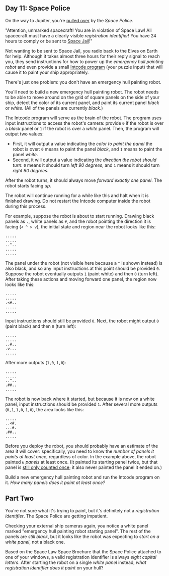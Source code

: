 Day 11: Space Police
--------------------

On the way to Jupiter, you're [pulled over](https://www.youtube.com/watch?v=KwY28rpyKDE) by the *Space Police*.


"Attention, unmarked spacecraft! You are in violation of Space Law! All spacecraft must have a clearly visible *registration identifier*! You have 24 hours to comply or be sent to [Space Jail](https://www.youtube.com/watch?v=BVn1oQL9sWg&t=5)!"


Not wanting to be sent to Space Jail, you radio back to the Elves on Earth for help. Although it takes almost three hours for their reply signal to reach you, they send instructions for how to power up the *emergency hull painting robot* and even provide a small [Intcode program](9) (your puzzle input) that will cause it to paint your ship appropriately.


There's just one problem: you don't have an emergency hull painting robot.


You'll need to build a new emergency hull painting robot. The robot needs to be able to move around on the grid of square panels on the side of your ship, detect the color of its current panel, and paint its current panel *black* or *white*. (All of the panels are currently *black*.)


The Intcode program will serve as the brain of the robot. The program uses input instructions to access the robot's camera: provide `0` if the robot is over a *black* panel or `1` if the robot is over a *white* panel. Then, the program will output two values:


* First, it will output a value indicating the *color to paint the panel* the robot is over: `0` means to paint the panel *black*, and `1` means to paint the panel *white*.
* Second, it will output a value indicating the *direction the robot should turn*: `0` means it should turn *left 90 degrees*, and `1` means it should turn *right 90 degrees*.


After the robot turns, it should always move *forward exactly one panel*. The robot starts facing *up*.


The robot will continue running for a while like this and halt when it is finished drawing. Do not restart the Intcode computer inside the robot during this process.


For example, suppose the robot is about to start running. Drawing black panels as `.`, white panels as `#`, and the robot pointing the direction it is facing (`< ^ > v`), the initial state and region near the robot looks like this:



```
.....
.....
..^..
.....
.....

```

The panel under the robot (not visible here because a `^` is shown instead) is also black, and so any input instructions at this point should be provided `0`. Suppose the robot eventually outputs `1` (paint white) and then `0` (turn left). After taking these actions and moving forward one panel, the region now looks like this:



```
.....
.....
.<#..
.....
.....

```

Input instructions should still be provided `0`. Next, the robot might output `0` (paint black) and then `0` (turn left):



```
.....
.....
..#..
.v...
.....

```

After more outputs (`1,0`, `1,0`):



```
.....
.....
..^..
.##..
.....

```

The robot is now back where it started, but because it is now on a white panel, input instructions should be provided `1`. After several more outputs (`0,1`, `1,0`, `1,0`), the area looks like this:



```
.....
..<#.
...#.
.##..
.....

```

Before you deploy the robot, you should probably have an estimate of the area it will cover: specifically, you need to know the *number of panels it paints at least once*, regardless of color. In the example above, the robot painted *`6` panels* at least once. (It painted its starting panel twice, but that panel is [still only counted once](https://www.youtube.com/watch?v=KjsSvjA5TuE); it also never painted the panel it ended on.)


Build a new emergency hull painting robot and run the Intcode program on it. *How many panels does it paint at least once?*


Part Two
--------

You're not sure what it's trying to paint, but it's definitely not a *registration identifier*. The Space Police are getting impatient.


Checking your external ship cameras again, you notice a white panel marked "emergency hull painting robot starting panel". The rest of the panels are *still black*, but it looks like the robot was expecting to *start on a white panel*, not a black one.


Based on the Space Law Space Brochure that the Space Police attached to one of your windows, a valid registration identifier is always *eight capital letters*. After starting the robot on a single *white panel* instead, *what registration identifier does it paint* on your hull?


